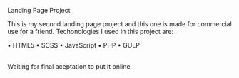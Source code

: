 Landing Page Project
</hr>
This is my second landing page project and this one is made for commercial use for a friend. Techonologies I used in this project are:
</hr>
</br>

• HTML5
• SCSS
• JavaScript
• PHP
• GULP
</hr>
</br>
Waiting for final aceptation to put it online.
